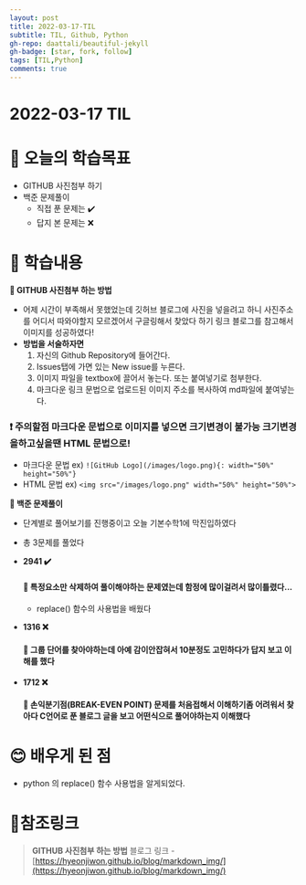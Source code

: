 ```yaml
---
layout: post
title: 2022-03-17-TIL
subtitle: TIL, Github, Python
gh-repo: daattali/beautiful-jekyll
gh-badge: [star, fork, follow] 
tags: [TIL,Python]
comments: true
---
```


# **2022-03-17 TIL**

# 🤔 오늘의 학습목표
- GITHUB 사진첨부 하기
- 백준 문제풀이 
  - 직접 푼 문제는 ✔️
  - 답지 본 문제는 ❌


# 📃 학습내용
**📍 GITHUB 사진첨부 하는 방법**<br/>
- 어제 시간이 부족해서 못했었는데 깃허브 블로그에 사진을 넣을려고 하니 사진주소를 어디서 따와야할지 모르겠어서 구글링해서 찾았다 하기 링크 블로그를 참고해서 이미지를 성공하였다!<br/>
- **방법을 서술하자면**
  1. 자신의 Github Repository에 들어간다.
  2. Issues탭에 가면 있는 New issue를 누른다.
  3. 이미지 파일을 textbox에 끌어서 놓는다. 또는 붙여넣기로 첨부한다.
  4. 마크다운 링크 문법으로 업로드된 이미지 주소를 복사하여 md파일에 붙여넣는다.
### **❗ 주의할점** 마크다운 문법으로 이미지를 넣으면 크기변경이 불가능 크기변경을하고싶을땐 HTML 문법으로!
- 마크다운 문법 ex) `![GitHub Logo](/images/logo.png){: width="50%" height="50%"}`
- HTML 문법 ex) `<img src="/images/logo.png" width="50%" height="50%">`

**📍 백준 문제풀이**<br/>
- 단계별로 풀어보기를 진행중이고 오늘 기본수학1에 막진입하였다
- 총 3문제를 풀었다
- **2941 ✔️**
    #### 💬 특정요소만 삭제하여 풀이해야하는 문제였는데 함정에 많이걸려서 많이틀렸다... 
   - replace() 함수의 사용법을 배웠다
  
- **1316 ❌** 
    #### 💬 그룹 단어를 찾아야하는데 아예 감이안잡혀서 10분정도 고민하다가 답지 보고 이해를 했다
  
- **1712 ❌** 
    #### 💬 손익분기점(BREAK-EVEN POINT) 문제를 처음접해서 이해하기좀 어려워서 찾아다 C언어로 푼 블로그 글을 보고 어떤식으로 풀어야하는지 이해했다

# 😊 배우게 된 점
- python 의 replace() 함수 사용법을 알게되었다.

# 📌참조링크
>**GITHUB 사진첨부 하는 방법** 블로그 링크 -[https://hyeonjiwon.github.io/blog/markdown_img/](https://hyeonjiwon.github.io/blog/markdown_img/)